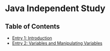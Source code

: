 # Java Independent Study

## Table of Contents

+ [Entry 1: Introduction](entries/entry1.md)
+ [Entry 2: Variables and Manipulating Variables](entries/entry2.md)